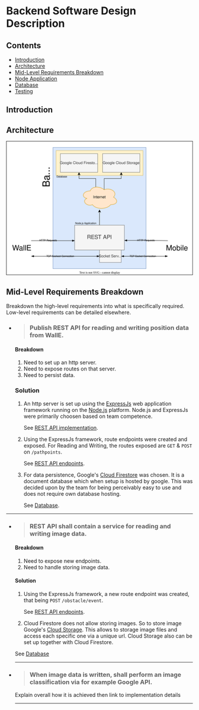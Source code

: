 # Backend Software Design Description

## Contents
* [Introduction](#introduction)
* [Architecture](#architecture)
* [Mid-Level Requirements Breakdown](#mid-level-requirements-breakdown)
* [Node Application](node_application.md)
* [Database](database.md)
* [Testing](testing.md)

## Introduction

## Architecture
![Backend Architecture](../assets/backend_software_design.svg)


## Mid-Level Requirements Breakdown
Breakdown the high-level requirements into what is specifically required. Low-level requirements can be detailed elsewhere.

* > ### Publish REST API for reading and writing position data from WallE.
  #### Breakdown
  1. Need to set up an http server.
  2. Need to expose routes on that server.
  3. Need to persist data.
  
  ### Solution
  1. An http server is set up using the [ExpressJs](https://expressjs.com/) web application framework running on the [Node.js](https://nodejs.org/en/) platform. Node.js and ExpressJs were primarily choosen based on team competence.
  
     See [REST API implementation]().

  2. Using the ExpressJs framework, route endpoints were created and exposed. For Reading and Writing, the routes exposed are `GET` & `POST` on `/pathpoints`.
      
     See [REST API endpoints]().

  3. For data persistence, Google's [Cloud Firestore](https://firebase.google.com/docs/firestore) was chosen. It is a document database which when setup is hosted by google. This was decided upon by the team for being perceivably easy to use and does not require own database hosting.

      See [Database](database.md).  

---


* > ### REST API shall contain a service for reading and writing image data.
  #### Breakdown
  1. Need to expose new endpoints. 
  2. Need to handle storing image data.

  #### Solution
  1. Using the ExpressJs framework, a new route endpoint was created, that being `POST` `/obstacle/event`.

      See [REST API endpoints]().
  
  2. Cloud Firestore does not allow storing images. So to store image Google's [Cloud Storage](https://cloud.google.com/storage). This allows to storage image files and access each specific one via a unique url. Cloud Storage also can be set up together with Cloud Firestore.

    See [Database](database.md)

  ---


* > ### When image data is written, shall perform an image classification via for example Google API.
  Explain overall how it is achieved then link to implementation details
  
  ---